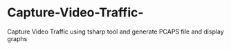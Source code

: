 # Capture-Video-Traffic-
Capture Video Traffic  using tsharp tool and generate PCAPS file and display graphs
